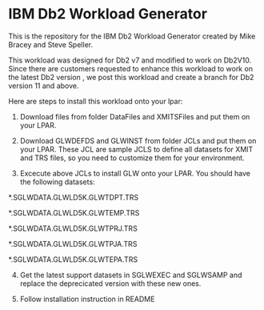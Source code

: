 # IBM Db2 Workload Generator

This is the repository for the IBM Db2 Workload Generator created by Mike Bracey and Steve Speller.

This workload was designed for Db2 v7 and modified to work on Db2V10. Since there are customers requested to enhance this workload to work on the latest Db2 version
, we post this workload and create a branch for Db2 version 11 and above. 

Here are steps to install this workload onto your lpar:

1. Download files from folder DataFiles and XMITSFiles and put them on your LPAR.

1. Download GLWDEFDS and GLWINST from folder JCLs and put them on your LPAR. These JCL are sample JCLS to define all datasets for XMIT and TRS files, so you need to customize them for your environment.

1. Excecute above JCLs to install GLW onto your LPAR.  You should have the following datasets:

*.SGLWDATA.GLWLD5K.GLWTDPT.TRS

*.SGLWDATA.GLWLD5K.GLWTEMP.TRS

*.SGLWDATA.GLWLD5K.GLWTPRJ.TRS

*.SGLWDATA.GLWLD5K.GLWTPJA.TRS

*.SGLWDATA.GLWLD5K.GLWTEPA.TRS


4. Get the latest support datasets in SGLWEXEC and SGLWSAMP and replace the deprecicated version with these new ones.

5. Follow installation instruction in  README
